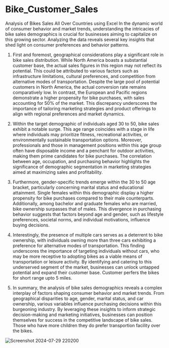 # Bike_Customer_Sales
Analysis of Bikes Sales All Over Countries using Excel
In the dynamic world of consumer behavior and market trends, understanding the intricacies of bike sales demographics is crucial for businesses aiming to capitalize on this growing sector. Analyzing the data reveals several key insights that shed light on consumer preferences and behavior patterns.

1. First and foremost, geographical considerations play a significant role in bike sales distribution. While North America boasts a substantial customer base, the actual sales figures in this region may not reflect its potential. This could be attributed to various factors such as infrastructure limitations, cultural preferences, and competition from alternative modes of transportation. Despite the large pool of potential customers in North America, the actual conversion rate remains comparatively low. In contrast, the European and Pacific regions demonstrate a higher propensity for bike purchases, with sales accounting for 50% of the market. This discrepancy underscores the importance of tailoring marketing strategies and product offerings to align with regional preferences and market dynamics.

2. Within the target demographic of individuals aged 30 to 50, bike sales exhibit a notable surge. This age range coincides with a stage in life where individuals may prioritize fitness, recreational activities, or environmentally sustainable transportation options. Moreover, professionals and those in management positions within this age group often have disposable income and a penchant for outdoor activities, making them prime candidates for bike purchases. The correlation between age, occupation, and purchasing behavior highlights the significance of demographic segmentation in marketing strategies aimed at maximizing sales and profitability.

3. Furthermore, gender-specific trends emerge within the 30 to 50 age bracket, particularly concerning marital status and educational attainment. Single females within this demographic display a higher propensity for bike purchases compared to their male counterparts. Additionally, among bachelor and graduate females who are married, bike ownership surpasses that of males. This divergence in purchasing behavior suggests that factors beyond age and gender, such as lifestyle preferences, societal norms, and individual motivations, influence buying decisions.

4. Interestingly, the presence of multiple cars serves as a deterrent to bike ownership, with individuals owning more than three cars exhibiting a preference for alternative modes of transportation. This finding underscores the importance of targeting individuals without cars, who may be more receptive to adopting bikes as a viable means of transportation or leisure activity. By identifying and catering to this underserved segment of the market, businesses can unlock untapped potential and expand their customer base. Customer perfers the bikes for short range upto 5 miles.

5. In summary, the analysis of bike sales demographics reveals a complex interplay of factors shaping consumer behavior and market trends. From geographical disparities to age, gender, marital status, and car ownership, various variables influence purchasing decisions within this burgeoning industry. By leveraging these insights to inform strategic decision-making and marketing initiatives, businesses can position themselves for success in the competitive landscape of bike sales. Those who have more children they do prefer transportion facility over the bikes.

![Screenshot 2024-07-29 220200](https://github.com/user-attachments/assets/5460b0e2-b525-420d-aae3-4e3db8f04569)
